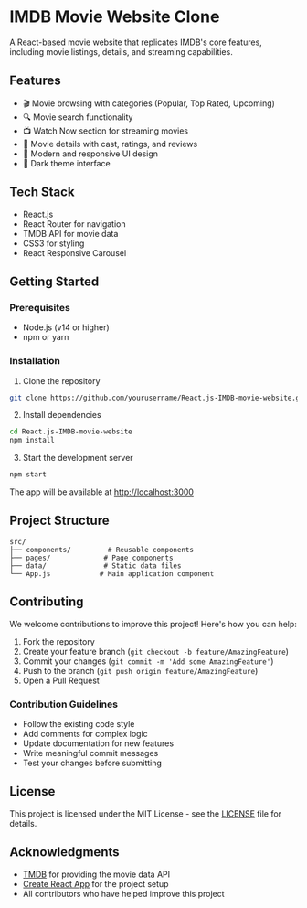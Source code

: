 # IMDB Movie Website Clone

A React-based movie website that replicates IMDB's core features, including movie listings, details, and streaming capabilities.

## Features

- 🎬 Movie browsing with categories (Popular, Top Rated, Upcoming)
- 🔍 Movie search functionality
- 📺 Watch Now section for streaming movies
- 🎥 Movie details with cast, ratings, and reviews
- 🎨 Modern and responsive UI design
- 🌙 Dark theme interface

## Tech Stack

- React.js
- React Router for navigation
- TMDB API for movie data
- CSS3 for styling
- React Responsive Carousel

## Getting Started

### Prerequisites

- Node.js (v14 or higher)
- npm or yarn

### Installation

1. Clone the repository
```bash
git clone https://github.com/yourusername/React.js-IMDB-movie-website.git
```

2. Install dependencies
```bash
cd React.js-IMDB-movie-website
npm install
```

3. Start the development server
```bash
npm start
```

The app will be available at [http://localhost:3000](http://localhost:3000)

## Project Structure

```
src/
├── components/         # Reusable components
├── pages/             # Page components
├── data/              # Static data files
└── App.js            # Main application component
```

## Contributing

We welcome contributions to improve this project! Here's how you can help:

1. Fork the repository
2. Create your feature branch (`git checkout -b feature/AmazingFeature`)
3. Commit your changes (`git commit -m 'Add some AmazingFeature'`)
4. Push to the branch (`git push origin feature/AmazingFeature`)
5. Open a Pull Request

### Contribution Guidelines

- Follow the existing code style
- Add comments for complex logic
- Update documentation for new features
- Write meaningful commit messages
- Test your changes before submitting

## License

This project is licensed under the MIT License - see the [LICENSE](LICENSE) file for details.

## Acknowledgments

- [TMDB](https://www.themoviedb.org/) for providing the movie data API
- [Create React App](https://create-react-app.dev/) for the project setup
- All contributors who have helped improve this project




